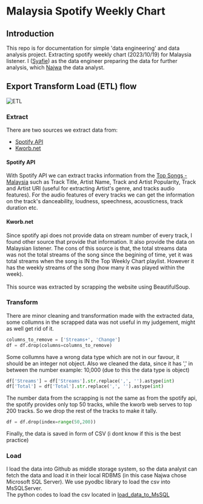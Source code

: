 # Malaysia Spotify Weekly Chart

## Introduction
This repo is for documentation for simple 'data engineering' and data analysis project. Extracting spotify weekly chart (2023/10/19) for Malaysia listener. I ([Syafie](https://github.com/syafie-nzm)) as the data engineer preparing the data for further analysis, which [Najwa](https://github.com/wawalatte) the data analyst.

## Export Transform Load (ETL) flow
![ETL](https://github.com/syafie-nzm/spotify-weekly-chart/assets/139424157/f6834bc3-9723-4cc4-a6f5-f04739f46747)


### Extract
There are two sources we extract data from:
- [Spotify API](https://developer.spotify.com/documentation/web-api)
- [Kworb.net](https://kworb.net/spotify/country/my_weekly.html)

#### Spotify API
With Spotify API we can extract tracks information from the [Top Songs - Malaysia](https://open.spotify.com/playlist/37i9dQZEVXbKcS4rq3mEhp?si=df6c4becdaab41f4) such as Track Title, Artist Name, Track and Artist Popularity, Track and Artist URI (useful for extracting Artist's genre, and tracks audio features). For the audio features of every tracks we can get the information on the track's danceability, loudness, speechness, acousticness, track duration etc.
#### Kworb.net
Since spotify api does not provide data on stream number of every track, I found other source that provide that information. It also provide the data on Malaysian listener. The cons of this source is that, the total streams data was not the total streams of the song since the begining of time, yet it was total streams when the song is IN the Top Weekly Chart playlist. However it has the weekly streams of the song (how many it was played within the week).\
\
This source was extracted by scrapping the website using BeautifulSoup.

### Transform
There are minor cleaning and transformation made with the extracted data, some collumns in the scrapped data was not useful in my judgement, might as well get rid of it.
```python
columns_to_remove = ['Streams+', 'Change']
df = df.drop(columns=columns_to_remove)
```
Some collumns have a wrong data type which are not in our favour, it should be an integer not object. Also we cleaned the data, since it has ',' in between the number example: 10,000 (due to this the data type is object)
```python
df['Streams'] = df['Streams'].str.replace(',', '').astype(int)
df['Total'] = df['Total'].str.replace(',', '').astype(int)
```
The number data from the scrapping is not the same as from the spotify api, the spotify provides only top 50 tracks, while the kworb web serves to top 200 tracks. So we drop the rest of the tracks to make it tally.
```python
df = df.drop(index=range(50,200))
```
Finally, the data is saved in form of CSV (i dont know if this is the best practice)

### Load
I load the data into Github as middle storage system, so the data analyst can fetch the data and load it in their local RDBMS (in this case Najwa chose Microsoft SQL Server). We use pyodbc library to load the csv into MsSQLServer. \
The python codes to load the csv located in [load_data_to_MsSQL](/load_data_to_MsSQL)
